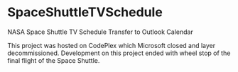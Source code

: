 # SpaceShuttleTVSchedule
NASA Space Shuttle TV Schedule Transfer to Outlook Calendar

This project was hosted on CodePlex which Microsoft closed and layer decommissioned. Development on this
project ended with wheel stop of the final flight of the Space Shuttle.
